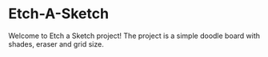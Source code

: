 # Etch-A-Sketch
Welcome to Etch a Sketch project! The project is a simple doodle board with shades, eraser and grid size.
